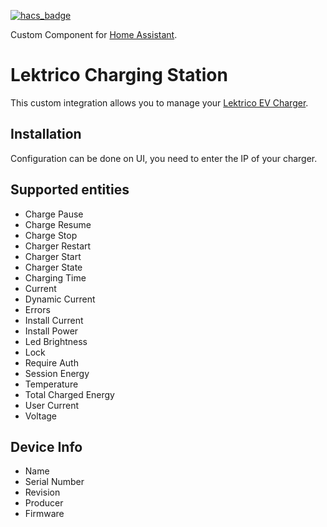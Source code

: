[![hacs_badge](https://img.shields.io/badge/HACS-Custom-41BDF5.svg?style=for-the-badge)](https://github.com/hacs/integration)

Custom Component for [Home Assistant](http://www.home-assistant.io).

# Lektrico Charging Station
This custom integration allows you to manage your [Lektrico EV Charger](https://lektri.co/charging-solutions/1p7k/).

## Installation ##
Configuration can be done on UI, you need to enter the IP of your charger.

## Supported entities ##
- Charge Pause
- Charge Resume
- Charge Stop
- Charger Restart
- Charger Start
- Charger State
- Charging Time
- Current
- Dynamic Current
- Errors
- Install Current
- Install Power
- Led Brightness
- Lock
- Require Auth
- Session Energy
- Temperature
- Total Charged Energy
- User Current
- Voltage

## Device Info ##
- Name
- Serial Number
- Revision
- Producer
- Firmware

